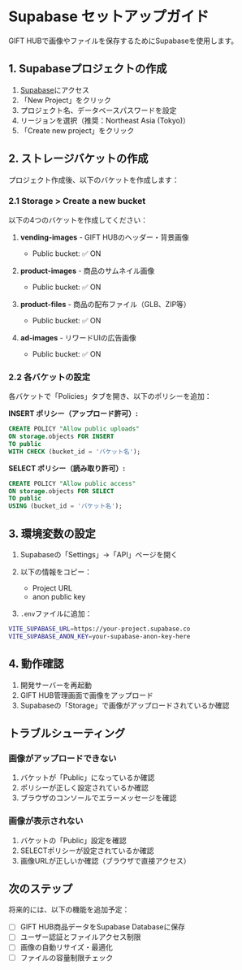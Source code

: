 # Supabase セットアップガイド

GIFT HUBで画像やファイルを保存するためにSupabaseを使用します。

## 1. Supabaseプロジェクトの作成

1. [Supabase](https://app.supabase.com/)にアクセス
2. 「New Project」をクリック
3. プロジェクト名、データベースパスワードを設定
4. リージョンを選択（推奨：Northeast Asia (Tokyo)）
5. 「Create new project」をクリック

## 2. ストレージバケットの作成

プロジェクト作成後、以下のバケットを作成します：

### 2.1 Storage > Create a new bucket

以下の4つのバケットを作成してください：

1. **vending-images** - GIFT HUBのヘッダー・背景画像
   - Public bucket: ✅ ON

2. **product-images** - 商品のサムネイル画像
   - Public bucket: ✅ ON

3. **product-files** - 商品の配布ファイル（GLB、ZIP等）
   - Public bucket: ✅ ON

4. **ad-images** - リワードUIの広告画像
   - Public bucket: ✅ ON

### 2.2 各バケットの設定

各バケットで「Policies」タブを開き、以下のポリシーを追加：

**INSERT ポリシー（アップロード許可）:**
```sql
CREATE POLICY "Allow public uploads"
ON storage.objects FOR INSERT
TO public
WITH CHECK (bucket_id = 'バケット名');
```

**SELECT ポリシー（読み取り許可）:**
```sql
CREATE POLICY "Allow public access"
ON storage.objects FOR SELECT
TO public
USING (bucket_id = 'バケット名');
```

## 3. 環境変数の設定

1. Supabaseの「Settings」→「API」ページを開く
2. 以下の情報をコピー：
   - Project URL
   - anon public key

3. `.env`ファイルに追加：

```bash
VITE_SUPABASE_URL=https://your-project.supabase.co
VITE_SUPABASE_ANON_KEY=your-supabase-anon-key-here
```

## 4. 動作確認

1. 開発サーバーを再起動
2. GIFT HUB管理画面で画像をアップロード
3. Supabaseの「Storage」で画像がアップロードされているか確認

## トラブルシューティング

### 画像がアップロードできない

1. バケットが「Public」になっているか確認
2. ポリシーが正しく設定されているか確認
3. ブラウザのコンソールでエラーメッセージを確認

### 画像が表示されない

1. バケットの「Public」設定を確認
2. SELECTポリシーが設定されているか確認
3. 画像URLが正しいか確認（ブラウザで直接アクセス）

## 次のステップ

将来的には、以下の機能を追加予定：

- [ ] GIFT HUB商品データをSupabase Databaseに保存
- [ ] ユーザー認証とファイルアクセス制限
- [ ] 画像の自動リサイズ・最適化
- [ ] ファイルの容量制限チェック

